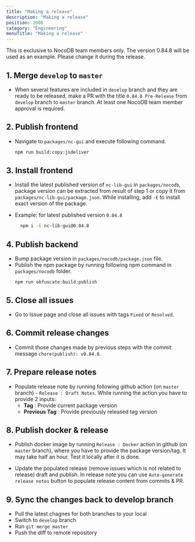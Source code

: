 ```yaml
---
title: "Making a release"
description: "Making a release"
position: 2000
category: "Engineering"
menuTitle: "Making a release"
---
```


<announcement></announcement>

<alert>
   This is exclusive to NocoDB team members only.
</alert>

<alert types='danger'>
   The version 0.84.8 will be used as an example. Please change it during the release.
</alert>

## 1. Merge ```develop``` to ```master``` 
- When several features are included in ``develop`` branch and they are ready to be released, make a PR with the title ``0.84.8 Pre-Release`` from `develop` branch to `master` branch. At least one NocoDB team member approval is required. 

## 2. Publish frontend
- Navigate to `packages/nc-gui` and execute following command.
   ```bash
   npm run build:copy:jsdeliver
   ```
## 3. Install frontend
- Install the latest published version of `nc-lib-gui` in `packages/nocodb`, package version can be extracted from result of step 1 or copy it from `packages/nc-lib-gui/package.json`. While installing, add `-E` to install exact version of the package.

- Example: for latest published version `0.84.8`
   ```bash
     npm i -E nc-lib-gui@0.84.8
   ```

## 4. Publish backend
- Bump package version in `packages/nocodb/package.json` file.
- Publish the npm package by running following npm command in `packages/nocodb` folder.
   ```
   npm run obfuscate:build:publish
   ```

## 5. Close all issues
- Go to Issue page and close all issues with tags ``Fixed`` or ``Resolved``. 

## 6. Commit release changes
- Commit those changes made by previous steps with the commit message ``chore(publish): v0.84.8``.

## 7. Prepare release notes 
- Populate release note by running following github action (on `master` branch) - `Release : Draft Notes`. While running the action you have to provide 2 inputs:
    - **Tag** : Provide current package version
    - **Previous Tag** : Provide previously released tag version

## 8. Publish docker & release
- Publish docker image by running `Release : Docker` action in github (on `master` branch), where you have to provide the package version/tag. It may take half an hour. Test it locally after it is done.

- Update the populated release (remove issues which is not related to release) draft and publish. In release note you can use `Auto-generate release notes` button to populate release content from commits & PR. 

## 9. Sync the changes back to develop branch

- Pull the latest chagnes for both branches to your local
- Switch to ``develop`` branch
- Run ``git merge master``
- Push the diff to remote repository